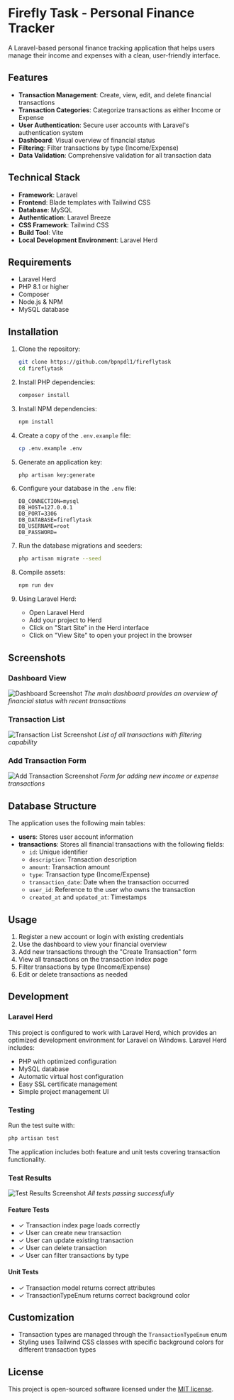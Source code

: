 # Firefly Task - Personal Finance Tracker

A Laravel-based personal finance tracking application that helps users manage their income and expenses with a clean, user-friendly interface.

## Features

-   **Transaction Management**: Create, view, edit, and delete financial transactions
-   **Transaction Categories**: Categorize transactions as either Income or Expense
-   **User Authentication**: Secure user accounts with Laravel's authentication system
-   **Dashboard**: Visual overview of financial status
-   **Filtering**: Filter transactions by type (Income/Expense)
-   **Data Validation**: Comprehensive validation for all transaction data

## Technical Stack

-   **Framework**: Laravel
-   **Frontend**: Blade templates with Tailwind CSS
-   **Database**: MySQL
-   **Authentication**: Laravel Breeze
-   **CSS Framework**: Tailwind CSS
-   **Build Tool**: Vite
-   **Local Development Environment**: Laravel Herd

## Requirements

-   Laravel Herd
-   PHP 8.1 or higher
-   Composer
-   Node.js & NPM
-   MySQL database

## Installation

1. Clone the repository:

    ```bash
    git clone https://github.com/bpnpdl1/fireflytask
    cd fireflytask
    ```

2. Install PHP dependencies:

    ```bash
    composer install
    ```

3. Install NPM dependencies:

    ```bash
    npm install
    ```

4. Create a copy of the `.env.example` file:

    ```bash
    cp .env.example .env
    ```

5. Generate an application key:

    ```bash
    php artisan key:generate
    ```

6. Configure your database in the `.env` file:

    ```
    DB_CONNECTION=mysql
    DB_HOST=127.0.0.1
    DB_PORT=3306
    DB_DATABASE=fireflytask
    DB_USERNAME=root
    DB_PASSWORD=
    ```

7. Run the database migrations and seeders:

    ```bash
    php artisan migrate --seed
    ```

8. Compile assets:

    ```bash
    npm run dev
    ```

9. Using Laravel Herd:
    - Open Laravel Herd
    - Add your project to Herd
    - Click on "Start Site" in the Herd interface
    - Click on "View Site" to open your project in the browser

## Screenshots

### Dashboard View

![Dashboard Screenshot](path/to/dashboard-screenshot.png)
_The main dashboard provides an overview of financial status with recent transactions_

### Transaction List

![Transaction List Screenshot](path/to/transaction-list-screenshot.png)
_List of all transactions with filtering capability_

### Add Transaction Form

![Add Transaction Screenshot](path/to/add-transaction-screenshot.png)
_Form for adding new income or expense transactions_

## Database Structure

The application uses the following main tables:

-   **users**: Stores user account information
-   **transactions**: Stores all financial transactions with the following fields:
    -   `id`: Unique identifier
    -   `description`: Transaction description
    -   `amount`: Transaction amount
    -   `type`: Transaction type (Income/Expense)
    -   `transaction_date`: Date when the transaction occurred
    -   `user_id`: Reference to the user who owns the transaction
    -   `created_at` and `updated_at`: Timestamps

## Usage

1. Register a new account or login with existing credentials
2. Use the dashboard to view your financial overview
3. Add new transactions through the "Create Transaction" form
4. View all transactions on the transaction index page
5. Filter transactions by type (Income/Expense)
6. Edit or delete transactions as needed

## Development

### Laravel Herd

This project is configured to work with Laravel Herd, which provides an optimized development environment for Laravel on Windows. Laravel Herd includes:

-   PHP with optimized configuration
-   MySQL database
-   Automatic virtual host configuration
-   Easy SSL certificate management
-   Simple project management UI

### Testing

Run the test suite with:

```bash
php artisan test
```

The application includes both feature and unit tests covering transaction functionality.

### Test Results

![Test Results Screenshot](path/to/test-results-screenshot.png)
_All tests passing successfully_

#### Feature Tests

-   ✓ Transaction index page loads correctly
-   ✓ User can create new transaction
-   ✓ User can update existing transaction
-   ✓ User can delete transaction
-   ✓ User can filter transactions by type

#### Unit Tests

-   ✓ Transaction model returns correct attributes
-   ✓ TransactionTypeEnum returns correct background color

## Customization

-   Transaction types are managed through the `TransactionTypeEnum` enum
-   Styling uses Tailwind CSS classes with specific background colors for different transaction types

## License

This project is open-sourced software licensed under the [MIT license](https://opensource.org/licenses/MIT).
